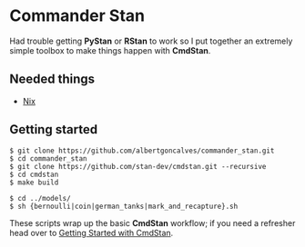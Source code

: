 # Commander Stan

Had trouble getting **PyStan** or **RStan** to work so I put together an extremely simple toolbox to make things happen with **CmdStan**.

Needed things
---
 - [Nix](https://nixos.org/nix/)

Getting started
---
```
$ git clone https://github.com/albertgoncalves/commander_stan.git
$ cd commander_stan
$ git clone https://github.com/stan-dev/cmdstan.git --recursive
$ cd cmdstan
$ make build
```

```
$ cd ../models/
$ sh {bernoulli|coin|german_tanks|mark_and_recapture}.sh
```

These scripts wrap up the basic **CmdStan** workflow; if you need a refresher head over to [Getting Started with CmdStan](https://github.com/stan-dev/cmdstan/wiki/Getting-Started-with-CmdStan).

